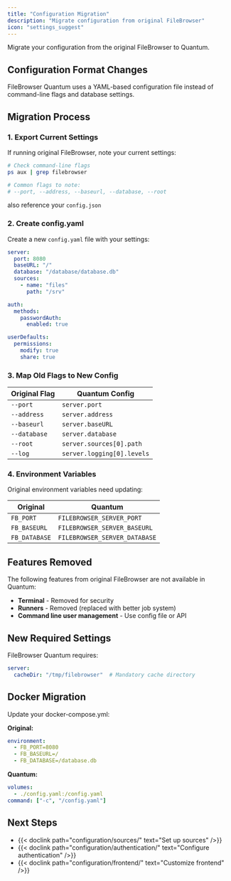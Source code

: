 ```yaml
---
title: "Configuration Migration"
description: "Migrate configuration from original FileBrowser"
icon: "settings_suggest"
---
```


Migrate your configuration from the original FileBrowser to Quantum.

## Configuration Format Changes

FileBrowser Quantum uses a YAML-based configuration file instead of command-line flags and database settings.

## Migration Process

### 1. Export Current Settings

If running original FileBrowser, note your current settings:

```bash
# Check command-line flags
ps aux | grep filebrowser

# Common flags to note:
# --port, --address, --baseurl, --database, --root
```

also reference your `config.json`

### 2. Create config.yaml

Create a new `config.yaml` file with your settings:

```yaml
server:
  port: 8080
  baseURL: "/"
  database: "/database/database.db"
  sources:
    - name: "files"
      path: "/srv"

auth:
  methods:
    passwordAuth:
      enabled: true

userDefaults:
  permissions:
    modify: true
    share: true
```

### 3. Map Old Flags to New Config

| Original Flag | Quantum Config |
|--------------|----------------|
| `--port` | `server.port` |
| `--address` | `server.address` |
| `--baseurl` | `server.baseURL` |
| `--database` | `server.database` |
| `--root` | `server.sources[0].path` |
| `--log` | `server.logging[0].levels` |

### 4. Environment Variables

Original environment variables need updating:

| Original | Quantum |
|----------|---------|
| `FB_PORT` | `FILEBROWSER_SERVER_PORT` |
| `FB_BASEURL` | `FILEBROWSER_SERVER_BASEURL` |
| `FB_DATABASE` | `FILEBROWSER_SERVER_DATABASE` |

## Features Removed

The following features from original FileBrowser are not available in Quantum:

- **Terminal** - Removed for security
- **Runners** - Removed (replaced with better job system)
- **Command line user management** - Use config file or API

## New Required Settings

FileBrowser Quantum requires:

```yaml
server:
  cacheDir: "/tmp/filebrowser"  # Mandatory cache directory
```

## Docker Migration

Update your docker-compose.yml:

**Original:**
```yaml
environment:
  - FB_PORT=8080
  - FB_BASEURL=/
  - FB_DATABASE=/database.db
```

**Quantum:**
```yaml
volumes:
  - ./config.yaml:/config.yaml
command: ["-c", "/config.yaml"]
```


## Next Steps

- {{< doclink path="configuration/sources/" text="Set up sources" />}}
- {{< doclink path="configuration/authentication/" text="Configure authentication" />}}
- {{< doclink path="configuration/frontend/" text="Customize frontend" />}}

